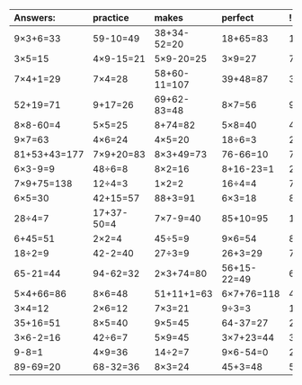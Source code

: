 | Answers: | practice | makes | perfect | ! |
| :--- | :--- | :--- | :--- | :--- |
| 9×3+6=33 | 59-10=49 | 38+34-52=20 | 18+65=83 | 15÷5=3 | 
| 3×5=15 | 4×9-15=21 | 5×9-20=25 | 3×9=27 | 72-19=53 | 
| 7×4+1=29 | 7×4=28 | 58+60-11=107 | 39+48=87 | 36+93-80=49 | 
| 52+19=71 | 9+17=26 | 69+62-83=48 | 8×7=56 | 9×8=72 | 
| 8×8-60=4 | 5×5=25 | 8+74=82 | 5×8=40 | 48+83-76=55 | 
| 9×7=63 | 4×6=24 | 4×5=20 | 18÷6=3 | 25+8+69=102 | 
| 81+53+43=177 | 7×9+20=83 | 8×3+49=73 | 76-66=10 | 74-69=5 | 
| 6×3-9=9 | 48÷6=8 | 8×2=16 | 8+16-23=1 | 2×5=10 | 
| 7×9+75=138 | 12÷4=3 | 1×2=2 | 16÷4=4 | 7+17=24 | 
| 6×5=30 | 42+15=57 | 88+3=91 | 6×3=18 | 8÷4=2 | 
| 28÷4=7 | 17+37-50=4 | 7×7-9=40 | 85+10=95 | 15+89+68=172 | 
| 6+45=51 | 2×2=4 | 45÷5=9 | 9×6=54 | 81÷9=9 | 
| 18÷2=9 | 42-2=40 | 27÷3=9 | 26+3=29 | 73+54+11=138 | 
| 65-21=44 | 94-62=32 | 2×3+74=80 | 56+15-22=49 | 6×7-29=13 | 
| 5×4+66=86 | 8×6=48 | 51+11+1=63 | 6×7+76=118 | 4+15-6=13 | 
| 3×4=12 | 2×6=12 | 7×3=21 | 9÷3=3 | 14+51+67=132 | 
| 35+16=51 | 8×5=40 | 9×5=45 | 64-37=27 | 2+27=29 | 
| 3×6-2=16 | 42÷6=7 | 5×9=45 | 3×7+23=44 | 34+14=48 | 
| 9-8=1 | 4×9=36 | 14÷2=7 | 9×6-54=0 | 25-9=16 | 
| 89-69=20 | 68-32=36 | 8×3=24 | 45+3=48 | 5+50-55=0 | 
